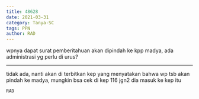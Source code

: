 ```yaml
---
title: 48628
date: 2021-03-31
category: Tanya-SC
tags: PPN
author: RAD
---
```


wpnya dapat surat pemberitahuan akan dipindah ke kpp madya, ada administrasi yg perlu di urus?

---

tidak ada, nanti akan di terbitkan kep yang menyatakan bahwa wp tsb akan pindah ke madya, mungkin bsa cek di kep 116 jgn2 dia masuk ke kep itu

`RAD`
